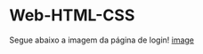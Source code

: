 # Web-HTML-CSS
Segue abaixo a imagem da página de login!
[image](https://user-images.githubusercontent.com/128920081/232846212-9d25475c-85d7-4c30-a884-7286b61dbeb6.png)

